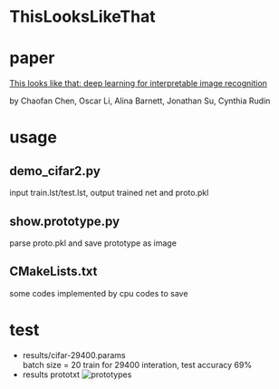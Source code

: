 # ThisLooksLikeThat

# paper
[This looks like that: deep learning for interpretable image recognition](https://arxiv.org/abs/1806.10574)

by Chaofan Chen, Oscar Li, Alina Barnett, Jonathan Su, Cynthia Rudin


# usage

## demo_cifar2.py
   input train.lst/test.lst, output trained net and proto.pkl
## show.prototype.py
   parse proto.pkl and save prototype as image

## CMakeLists.txt
   some codes implemented by cpu codes to save 


# test
  * results/cifar-29400.params   
    batch size = 20 train for 29400 interation, test accuracy 69%
  * results prototxt
  ![prototypes](https://github.com/z01nl1o02/ThisLooksLikeThat/blob/master/results/canvas.png)
